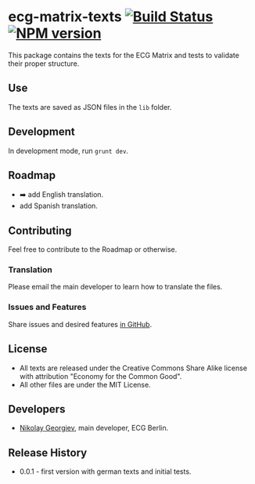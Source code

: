 ecg-matrix-texts [![Build Status][travis-image]][travis-url] [![NPM version][npm-image]][npm-url]
================

This package contains the texts for the ECG Matrix and tests to validate their proper structure.

## Use

The texts are saved as JSON files in the `lib` folder.

## Development

In development mode, run ``grunt dev``.

## Roadmap

* :arrow_right: add English translation.
* add Spanish translation.

## Contributing

Feel free to contribute to the Roadmap or otherwise.

### Translation

Please email the main developer to learn how to translate the files.

### Issues and Features

Share issues and desired features [in GitHub](https://github.com/ecogood/ecg-quicktest-texts/issues).


## License

* All texts are released under the Creative Commons Share Alike license with attribution "Economy for the Common Good".
* All other files are under the MIT License.


## Developers

* [Nikolay Georgiev](http://nikolay-georgiev.net/), main developer, ECG Berlin.

## Release History

* 0.0.1 - first version with german texts and initial tests.


[travis-image]: https://travis-ci.org/ecogood/ecg-matrix-texts.svg?branch=master
[travis-url]: https://travis-ci.org/ecogood/ecg-matrix-texts
[npm-url]:  https://npmjs.org/package/ecg-matrix-texts
[npm-image]: http://img.shields.io/npm/v/ecg-matrix-texts.svg?style=flat